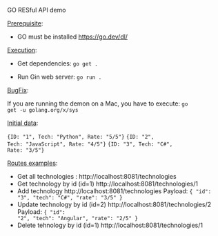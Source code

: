 GO RESful API demo


<ins>Prerequisite</ins>:

 - GO must be installed <link>https://go.dev/dl/</link>
 
<ins>Execution</ins>: 

 - Get dependencies:
    <code>go get .</code>
 
 - Run Gin web server:
    <code>go run .</code>
 
 <ins>BugFix</ins>:
 
 If you are running the demon on a Mac, you have to execute:
 <code>go get -u golang.org/x/sys</code>

<ins>Initial data</ins>:

<code>{ID: "1", Tech: "Python", Rate: "5/5"}</code>
<code>{ID: "2", Tech: "JavaScript", Rate: "4/5"}</code>
<code>{ID: "3", Tech: "C#", Rate: "3/5"}</code>


<ins>Routes examples</ins>:

 - Get all technologies : <link>http://localhost:8081/technologies</link>
 - Get technology by id (id=1) <link>http://localhost:8081/technologies/1</link>
 - Add technology <link>http://localhost:8081/technologies</link>
 Payload:
 <code>{
    "id": "3",
    "tech": "C#",
    "rate": "3/5"
  }</code>
- Update technology by id (id=2) <link>http://localhost:8081/technologies/2</link>
 Payload:
 <code>{
    "id": "2",
    "tech": "Angular",
    "rate": "2/5"
  }</code>
 - Delete tehnology by id (id=1) <link>http://localhost:8081/technologies/1</link>

